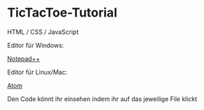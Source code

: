 # TicTacToe-Tutorial

HTML / CSS / JavaScript

Editor für Windows:

[Notepad++](https://notepad-plus-plus.org/downloads/)

Editor für Linux/Mac:

[Atom](https://atom.io/)

Den Code könnt ihr einsehen indem ihr auf das jeweilige File klickt
